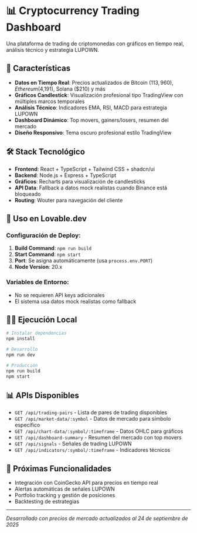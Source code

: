 # 📊 Cryptocurrency Trading Dashboard

Una plataforma de trading de criptomonedas con gráficos en tiempo real, análisis técnico y estrategia LUPOWN.

## 🚀 Características

- **Datos en Tiempo Real**: Precios actualizados de Bitcoin ($113,960), Ethereum ($4,191), Solana ($210) y más
- **Gráficos Candlestick**: Visualización profesional tipo TradingView con múltiples marcos temporales  
- **Análisis Técnico**: Indicadores EMA, RSI, MACD para estrategia LUPOWN
- **Dashboard Dinámico**: Top movers, gainers/losers, resumen del mercado
- **Diseño Responsivo**: Tema oscuro profesional estilo TradingView

## 🛠️ Stack Tecnológico

- **Frontend**: React + TypeScript + Tailwind CSS + shadcn/ui
- **Backend**: Node.js + Express + TypeScript  
- **Gráficos**: Recharts para visualización de candlesticks
- **API Data**: Fallback a datos mock realistas cuando Binance está bloqueado
- **Routing**: Wouter para navegación del cliente

## 📱 Uso en Lovable.dev

### Configuración de Deploy:

1. **Build Command**: `npm run build`
2. **Start Command**: `npm start`  
3. **Port**: Se asigna automáticamente (usa `process.env.PORT`)
4. **Node Version**: 20.x

### Variables de Entorno:
- No se requieren API keys adicionales
- El sistema usa datos mock realistas como fallback

## 🏃‍♂️ Ejecución Local

```bash
# Instalar dependencias
npm install

# Desarrollo
npm run dev

# Producción
npm run build
npm start
```

## 📊 APIs Disponibles

- `GET /api/trading-pairs` - Lista de pares de trading disponibles
- `GET /api/market-data/:symbol` - Datos de mercado para símbolo específico  
- `GET /api/chart-data/:symbol/:timeframe` - Datos OHLC para gráficos
- `GET /api/dashboard-summary` - Resumen del mercado con top movers
- `GET /api/signals` - Señales de trading LUPOWN
- `GET /api/indicators/:symbol/:timeframe` - Indicadores técnicos

## 🎯 Próximas Funcionalidades

- Integración con CoinGecko API para precios en tiempo real
- Alertas automáticas de señales LUPOWN
- Portfolio tracking y gestión de posiciones
- Backtesting de estrategias

---

*Desarrollado con precios de mercado actualizados al 24 de septiembre de 2025*